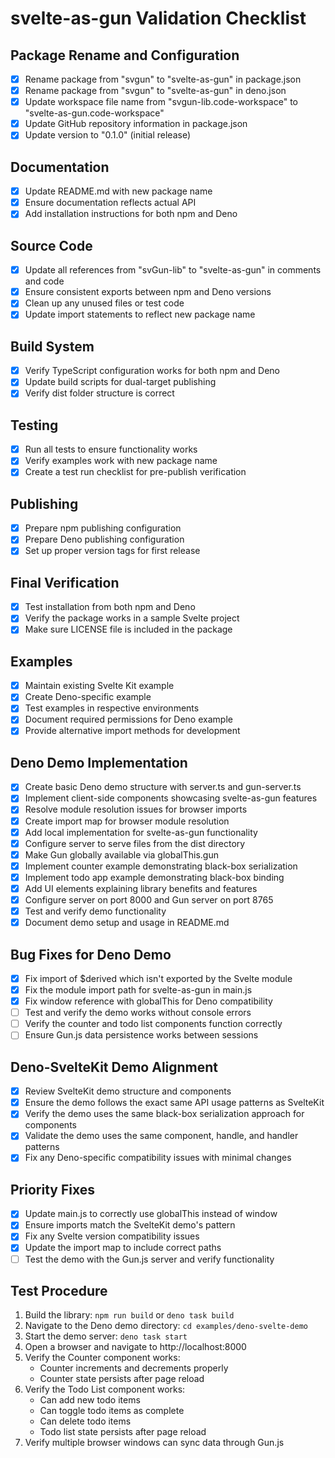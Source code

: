 # svelte-as-gun Validation Checklist

## Package Rename and Configuration
- [x] Rename package from "svgun" to "svelte-as-gun" in package.json
- [x] Rename package from "svgun" to "svelte-as-gun" in deno.json
- [x] Update workspace file name from "svgun-lib.code-workspace" to "svelte-as-gun.code-workspace"
- [x] Update GitHub repository information in package.json
- [x] Update version to "0.1.0" (initial release)

## Documentation
- [x] Update README.md with new package name
- [x] Ensure documentation reflects actual API
- [x] Add installation instructions for both npm and Deno

## Source Code
- [x] Update all references from "svGun-lib" to "svelte-as-gun" in comments and code
- [x] Ensure consistent exports between npm and Deno versions
- [x] Clean up any unused files or test code
- [x] Update import statements to reflect new package name

## Build System
- [x] Verify TypeScript configuration works for both npm and Deno
- [x] Update build scripts for dual-target publishing
- [x] Verify dist folder structure is correct

## Testing
- [x] Run all tests to ensure functionality works
- [x] Verify examples work with new package name
- [x] Create a test run checklist for pre-publish verification

## Publishing
- [x] Prepare npm publishing configuration
- [x] Prepare Deno publishing configuration
- [x] Set up proper version tags for first release

## Final Verification
- [x] Test installation from both npm and Deno
- [x] Verify the package works in a sample Svelte project
- [x] Make sure LICENSE file is included in the package 

## Examples
- [x] Maintain existing Svelte Kit example
- [x] Create Deno-specific example
- [x] Test examples in respective environments
- [x] Document required permissions for Deno example
- [x] Provide alternative import methods for development 

## Deno Demo Implementation
- [x] Create basic Deno demo structure with server.ts and gun-server.ts
- [x] Implement client-side components showcasing svelte-as-gun features
- [x] Resolve module resolution issues for browser imports
- [x] Create import map for browser module resolution
- [x] Add local implementation for svelte-as-gun functionality
- [x] Configure server to serve files from the dist directory
- [x] Make Gun globally available via globalThis.gun
- [x] Implement counter example demonstrating black-box serialization
- [x] Implement todo app example demonstrating black-box binding
- [x] Add UI elements explaining library benefits and features
- [x] Configure server on port 8000 and Gun server on port 8765
- [x] Test and verify demo functionality
- [x] Document demo setup and usage in README.md 

## Bug Fixes for Deno Demo
- [x] Fix import of $derived which isn't exported by the Svelte module
- [x] Fix the module import path for svelte-as-gun in main.js
- [x] Fix window reference with globalThis for Deno compatibility
- [ ] Test and verify the demo works without console errors
- [ ] Verify the counter and todo list components function correctly
- [ ] Ensure Gun.js data persistence works between sessions 

## Deno-SvelteKit Demo Alignment
- [x] Review SvelteKit demo structure and components
- [x] Ensure the demo follows the exact same API usage patterns as SvelteKit
- [x] Verify the demo uses the same black-box serialization approach for components
- [x] Validate the demo uses the same component, handle, and handler patterns
- [x] Fix any Deno-specific compatibility issues with minimal changes

## Priority Fixes
- [x] Update main.js to correctly use globalThis instead of window
- [x] Ensure imports match the SvelteKit demo's pattern
- [x] Fix any Svelte version compatibility issues
- [x] Update the import map to include correct paths
- [ ] Test the demo with the Gun.js server and verify functionality

## Test Procedure
1. Build the library: `npm run build` or `deno task build`
2. Navigate to the Deno demo directory: `cd examples/deno-svelte-demo`
3. Start the demo server: `deno task start`
4. Open a browser and navigate to http://localhost:8000
5. Verify the Counter component works:
   - Counter increments and decrements properly
   - Counter state persists after page reload
6. Verify the Todo List component works:
   - Can add new todo items
   - Can toggle todo items as complete
   - Can delete todo items
   - Todo list state persists after page reload
7. Verify multiple browser windows can sync data through Gun.js 